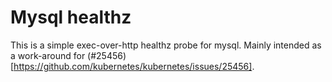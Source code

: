 # Mysql healthz

This is a simple exec-over-http healthz probe for mysql. Mainly intended as a work-around for (#25456)[https://github.com/kubernetes/kubernetes/issues/25456].
